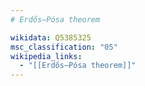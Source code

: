 ```yaml
---
# Erdős–Pósa theorem

wikidata: Q5385325
msc_classification: "05"
wikipedia_links:
  - "[[Erdős–Pósa theorem]]"
---
```

